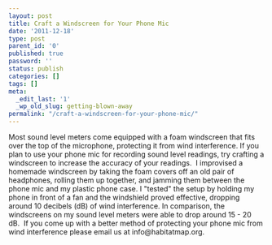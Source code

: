 ```yaml
---
layout: post
title: Craft a Windscreen for Your Phone Mic
date: '2011-12-18'
type: post
parent_id: '0'
published: true
password: ''
status: publish
categories: []
tags: []
meta:
  _edit_last: '1'
  _wp_old_slug: getting-blown-away
permalink: "/craft-a-windscreen-for-your-phone-mic/"
---
```

<p>Most sound level meters come equipped with a foam windscreen that fits over the top of the microphone, protecting it from wind interference. If you plan to use your phone mic for recording sound level readings, try crafting a windscreen to increase the accuracy of your readings.  I improvised a homemade windscreen by taking the foam covers off an old pair of headphones, rolling them up together, and jamming them between the phone mic and my plastic phone case. I "tested" the setup by holding my phone in front of a fan and the windshield proved effective, dropping around 10 decibels (dB) of wind interference. In comparison, the windscreens on my sound level meters were able to drop around 15 - 20 dB.  If you come up with a better method of protecting your phone mic from wind interference please email us at info@habitatmap.org.</p>
